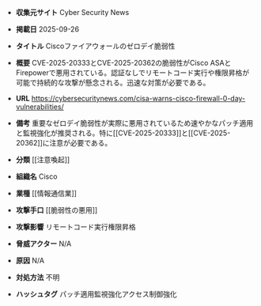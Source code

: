 - **収集元サイト**
Cyber Security News

- **掲載日**
2025-09-26

- **タイトル**
Ciscoファイアウォールのゼロデイ脆弱性

- **概要**
CVE-2025-20333とCVE-2025-20362の脆弱性がCisco ASAとFirepowerで悪用されている。認証なしでリモートコード実行や権限昇格が可能で持続的な攻撃が懸念される。迅速な対策が必要である。

- **URL**
https://cybersecuritynews.com/cisa-warns-cisco-firewall-0-day-vulnerabilities/

- **備考**
重要なゼロデイ脆弱性が実際に悪用されているため速やかなパッチ適用と監視強化が推奨される。特に[[CVE-2025-20333]]と[[CVE-2025-20362]]に注意が必要である。

- **分類**
[[注意喚起]]

- **組織名**
Cisco

- **業種**
[[情報通信業]]

- **攻撃手口**
[[脆弱性の悪用]]

- **攻撃影響**
リモートコード実行権限昇格

- **脅威アクター**
N/A

- **原因**
N/A

- **対処方法**
不明

- **ハッシュタグ**
パッチ適用監視強化アクセス制御強化
